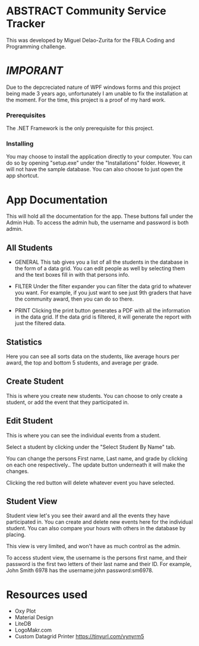 # ABSTRACT Community Service Tracker

This was developed by Miguel Delao-Zurita for the FBLA Coding and Programming challenge.

# *IMPORANT*
Due to the depcreciated nature of WPF windows forms and this project being made 3 years ago, unfortunately I am unable to fix the installation at the moment. For the time, this project is a proof of my hard work. 


### Prerequisites

The .NET Framework is the only prerequisite for this project.

### Installing

You may choose to install the application directly to your computer. You can do so by opening "setup.exe" under the "Installations" folder. However, it will not have the sample database. You can also choose to just open the app shortcut.



# App Documentation
This will hold all the documentation for the app. These buttons fall under the Admin Hub. To access the admin hub, the username and password is both admin.


## All Students

* GENERAL
This tab gives you a list of all the students in the database in the form of a data grid. You can edit people as well by selecting them and the text boxes fill in with that persons info. 

* FILTER
Under the filter expander you can filter the data grid to whatever you want. For example, if you just want to see just 9th graders that have the community award, then you can do so there. 

* PRINT
Clicking the print button generates a PDF with all the information  in the data grid. If the data grid is filtered, it will generate the report with just the filtered data.

## Statistics
Here you can see all sorts data on the students, like average hours per award, the top and bottom 5 students, and average per grade.

## Create Student
This is where you create new students. You can choose to only create a student, or add the event that they participated in. 

## Edit Student
This is where you can see the individual events from a student.

Select a student by clicking under the "Select Student By Name" tab. 

You can change the persons First name, Last name, and grade by clicking on each one respectively.. The update button underneath it will make the changes. 

Clicking the red  button will delete whatever event you have selected.
## Student View

Student view let's you see their award and all the events they have participated in. You can create and delete new events here for the individual student. You can also compare your hours with others in the database by placing.

This view is very limited, and won't have as much control as the admin.

To access student view, the username is the persons first name, and their password is the first two letters of their last name and their ID. 
For example, John Smith 6978  has the username:john password:sm6978.

# Resources used

* Oxy Plot 
* Material Design 
* LiteDB
* LogoMakr.com
* Custom Datagrid Printer 
https://tinyurl.com/vynyrm5


